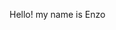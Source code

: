 Hello!
my name is Enzo
<!---
bileromerson/bileromerson is a ✨ special ✨ repository because its `README.md` (this file) appears on your GitHub profile.
You can click the Preview link to take a look at your changes.
--->

